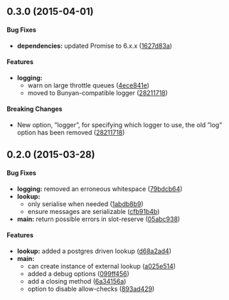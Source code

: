 ## 0.3.0 (2015-04-01)


#### Bug Fixes

* **dependencies:** updated Promise to 6.x.x ([1627d83a](http://github.com/voxpelli/node-fetch-politely/commit/1627d83a38f58edeae1ecec3cf9faa10452510bb))


#### Features

* **logging:**
  * warn on large throttle queues ([4ece841e](http://github.com/voxpelli/node-fetch-politely/commit/4ece841ed63f4a6aee09dfb58207c5b1f0fc713f))
  * moved to Bunyan-compatible logger ([28211718](http://github.com/voxpelli/node-fetch-politely/commit/2821171833fe8c2df1962a58fc95bb3a7ca17075))


#### Breaking Changes

* New option, ”logger”, for specifying which logger to use, the old ”log” option has been removed
 ([28211718](http://github.com/voxpelli/node-fetch-politely/commit/2821171833fe8c2df1962a58fc95bb3a7ca17075))


## 0.2.0 (2015-03-28)


#### Bug Fixes

* **logging:** removed an erroneous whitespace ([79bdcb64](http://github.com/voxpelli/node-fetch-politely/commit/79bdcb640cce7f3d6fc5eac1d7ff234b0595769d))
* **lookup:**
  * only serialise when needed ([1abdb8b9](http://github.com/voxpelli/node-fetch-politely/commit/1abdb8b9b0b4d42b63685af36a2b233fc09a666e))
  * ensure messages are serializable ([cfb91b4b](http://github.com/voxpelli/node-fetch-politely/commit/cfb91b4b35033c2b444f88697a589526fdcf6afe))
* **main:** return possible errors in slot-reserve ([05abc938](http://github.com/voxpelli/node-fetch-politely/commit/05abc93830fa0b74703077409392dc680874a7bd))


#### Features

* **lookup:** added a postgres driven lookup ([d68a2ad4](http://github.com/voxpelli/node-fetch-politely/commit/d68a2ad472255f3b4b50ddfdf5fa1ea6051ec76a))
* **main:**
  * can create instance of external lookup ([a025e514](http://github.com/voxpelli/node-fetch-politely/commit/a025e514e28cb5088871bc71717aea41b22c6b61))
  * added a debug options ([099ff456](http://github.com/voxpelli/node-fetch-politely/commit/099ff456fdeb44d807570f0cb43ab6a04cdb2b1b))
  * add a closing method ([6a34156a](http://github.com/voxpelli/node-fetch-politely/commit/6a34156a9254291dcf26ff6f332a7bbad4466deb))
  * option to disable allow-checks ([893ad429](http://github.com/voxpelli/node-fetch-politely/commit/893ad429eaf444510cc45e3e9e87d1e2e8c4ac9c))

